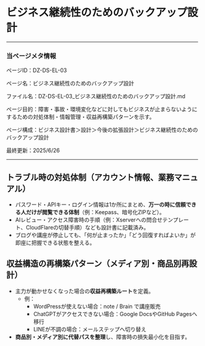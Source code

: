 # ビジネス継続性のためのバックアップ設計

---

### 当ページメタ情報

ページID：DZ-DS-EL-03

ページ名：ビジネス継続性のためのバックアップ設計

ファイル名：DZ-DS-EL-03_ビジネス継続性のためのバックアップ設計.md

ページ目的：障害・事故・環境変化などに対してもビジネスが止まらないようにするための対処体制・情報管理・収益再構築パターンを示す。

ページ構成：ビジネス設計書＞設計＞今後の拡張設計＞ビジネス継続性のためのバックアップ設計

最終更新：2025/6/26

---

## トラブル時の対処体制（アカウント情報、業務マニュアル）

- パスワード・APIキー・ログイン情報は1か所にまとめ、**万一の時に信頼できる人だけが閲覧できる体制**（例：Keepass、暗号化ZIPなど）。
- AIレビュー・アクセス障害時の手順（例：Xserverへの問合せテンプレート、CloudFlareの切替手順）なども設計書に記載済み。
- ブログや講座が停止しても、「何が止まったか」「どう回復すればよいか」が即座に把握できる状態を整える。

## 収益構造の再構築パターン（メディア別・商品別再設計）

- 主力が動かせなくなった場合の**収益再構築ルート**を定義。
    - 例：
        - WordPressが使えない場合：note / Brain で講座販売
        - ChatGPTがアクセスできない場合：Google DocsやGitHub Pagesへ移行
        - LINEが不調の場合：メールステップへ切り替え
- **商品別・メディア別に代替パスを整理**し、障害時の損失最小化を目指す。